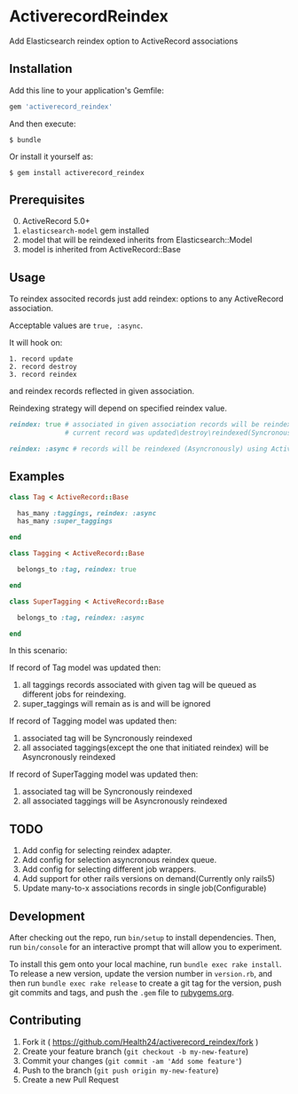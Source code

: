 # ActiverecordReindex

Add Elasticsearch reindex option to ActiveRecord associations

## Installation

Add this line to your application's Gemfile:

```ruby
gem 'activerecord_reindex'
```

And then execute:

    $ bundle

Or install it yourself as:

    $ gem install activerecord_reindex

## Prerequisites

  0. ActiveRecord 5.0+
  1. `elasticsearch-model` gem installed
  2. model that will be reindexed inherits from Elasticsearch::Model
  3. model is inherited from ActiveRecord::Base

## Usage

  To reindex associted records just add reindex: options to any ActiveRecord association.

  Acceptable values are `true, :async`.

  It will hook on:

    1. record update
    2. record destroy
    3. record reindex

  and reindex records reflected in given association.

  Reindexing strategy will depend on specified reindex value.

  ```ruby
  reindex: true # associated in given association records will be reindexed in the same time as
                # current record was updated\destroy\reindexed(Syncronously)
  ```

  ```ruby
  reindex: :async # records will be reindexed (Asyncronously) using ActiveJob as adapter.
  ```

## Examples

```ruby
class Tag < ActiveRecord::Base

  has_many :taggings, reindex: :async
  has_many :super_taggings

end

class Tagging < ActiveRecord::Base

  belongs_to :tag, reindex: true

end

class SuperTagging < ActiveRecord::Base

  belongs_to :tag, reindex: :async

end
```

In this scenario:

If record of Tag model was updated then:
  1. all taggings records associated with given tag will be queued as different jobs for reindexing.
  2. super_taggings will remain as is and will be ignored

If record of Tagging model was updated then:
  1. associated tag will be Syncronously reindexed
  2. all associated taggings(except the one that initiated reindex) will be Asyncronously reindexed

If record of SuperTagging model was updated then:
  1. associated tag will be Syncronously reindexed
  2. all associated taggings will be Asyncronously reindexed

## TODO

1. Add config for selecting reindex adapter.
2. Add config for selection asyncronous reindex queue.
3. Add config for selecting different job wrappers.
4. Add support for other rails versions on demand(Currently only rails5)
5. Update many-to-x associations records in single job(Configurable)

## Development

After checking out the repo, run `bin/setup` to install dependencies. Then, run `bin/console` for an interactive prompt that will allow you to experiment.

To install this gem onto your local machine, run `bundle exec rake install`. To release a new version, update the version number in `version.rb`, and then run `bundle exec rake release` to create a git tag for the version, push git commits and tags, and push the `.gem` file to [rubygems.org](https://rubygems.org).

## Contributing

1. Fork it ( https://github.com/Health24/activerecord_reindex/fork )
2. Create your feature branch (`git checkout -b my-new-feature`)
3. Commit your changes (`git commit -am 'Add some feature'`)
4. Push to the branch (`git push origin my-new-feature`)
5. Create a new Pull Request
